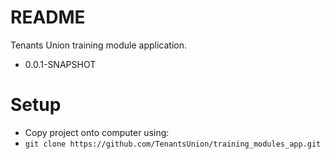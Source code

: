 # README #

Tenants Union training module application.

* 0.0.1-SNAPSHOT

# Setup #
* Copy project onto computer using:
* `git clone https://github.com/TenantsUnion/training_modules_app.git`
